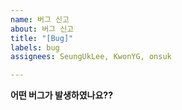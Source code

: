 ```yaml
---
name: 버그 신고
about: 버그 신고
title: "[Bug]"
labels: bug
assignees: SeungUkLee, KwonYG, onsuk

---
```


**어떤 버그가 발생하였나요??**
